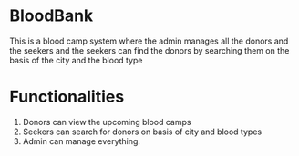 # BloodBank
This is a blood camp system where the admin manages all the donors and the seekers and the seekers can find the donors by searching them on the basis of the city and the blood type

# Functionalities
  1) Donors can view the upcoming blood camps
  2) Seekers can search for donors on basis of city and blood types
  3) Admin can manage everything.
  

 
